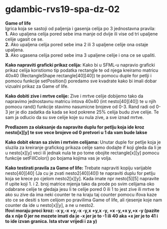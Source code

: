 # gdambic-rvs19-spa-dz-02
**Game of life**<br>
Igrica koja se sastoji od paljenja i gasenja celija po 3 jednostavna pravila:
<br>**1.** Ako upaljena celija pored sebe ima manje od dvije ili vise od tri upaljene celije ugasit ce se.
<br>**2.** Ako upaljena celija pored sebe ima 2 ili 3 upaljene celije ona ostaje upaljena.
<br>**3.** Ako ugasena celija pored sebe ima 3 upaljene celije i ona ce se upaliti.

**Kako napraviti graficki prikaz celija:**
Kako bi u SFML-u napravio graficki prikaz celija koristiomo tip podatka rectangle te od njega kreiramo matricu 40x40 (RectangleShape rectangle[40][40]) te pomocu duple for petlji i pomocu funkcije setPosition() poredamo sve kvadrate kako bi imali dobar vizualni prikaz za Game of life.

**Kako dobiti zive i mrtve celije:**
Zive i mrtve celije dobijemo tako da napravimo jednostavnu matricu intova 40x40 (int nesto[40][40]) te u njih pomocu rand() funkcije stavimo nasumicne brojeve od 0-3. Rand radi od 0-3 jer je dio zadatka da kada se kod pokrene 25% celija budu zive celije. Te sam ja odlucio da su sve celije koje su nula zive, a sve iznad mrtve.

**Predlazem za olaksanje da napravite duplu for petlju koja ide kroz nesto[x][y] te sve vece brojeve od 0 pretvori u 1 da vam bude lakse**

**Kako dobit ekran sa zivim i mrtvim celijama:**
Unutar duple for petlje koja je sluzila za kreiranje grafickog prikaza celije samo dodajte if koji gleda da li je u nesto[x][y] veci ili jednak nula te po tome obojite rectangle[x][y] pomocu funkcije setFillColor() po bojama kojima vas je volja.

**Kako testirati pravila za Game of life:**
Trebate napraviti kopiju varijable nesto[40][40] (Ja cu je zvati nesto2[40][40]) te napraviti duplu for petlju koja se krece po cjelom nesto2[x][y]. Kada imate npr nesto[5][5] napravite if upite koji 1. i 2. broj matrice mjenja tako da prode po svim celijama oko odabrane celije te gledaja jesu li te celije pored 0 ili 1 to jest zive ili mrtve te ako su zive da ima neki counter te na kraju taj counter pomocu ifova kaze sto ce se desiti s tom celijom po pravilima Game of life, ali rjesenje koje nam counter da ide u nesto[x][y], a ne u nesto2.<br>
**Ifovi moraju proci kroz: -x y,-x +y,-x -y,x +y,x -y, +x -y,+x y,+x -y (pazite da x nije 0 jer ne mozete imati da je -x jer je to -1 ili 40 aka +x jer je to 41 i to ide izvan granica. Ista stvar vrijedi i za y)**
